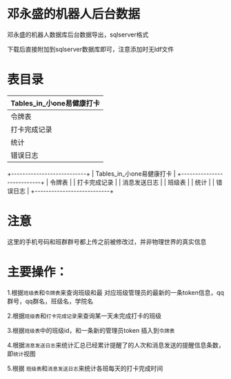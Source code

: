 # 邓永盛的机器人后台数据
邓永盛的机器人数据库后台数据导出，sqlserver格式  
  
下载后直接附加到sqlserver数据库即可，注意添加时无ldf文件  

# 表目录  

| Tables_in_小one易健康打卡        |
| --------   |
| 令牌表        |
| 打卡完成记录        |
| 统计                      |
| 错误日志                  |

+---------------------------+
| Tables_in_小one易健康打卡 |
+---------------------------+
| 令牌表                    |
| 打卡完成记录              |
| 消息发送日志              |
| 班级表                    |
| 统计                      |
| 错误日志                  |
+---------------------------+

# 注意
这里的手机号码和班群群号都上传之前被修改过，并非物理世界的真实信息  

# 主要操作：
1.根据`班级表`和`令牌表`来查询班级和最 对应班级管理员的最新的一条token信息，qq群号，qq群名，班级名，学院名  
  
2.根据`班级表`和`打卡完成记录`来查询某一天未完成打卡的班级  
  
3.根据`班级表`中的班级id，和一条新的管理员token 插入到`令牌表`  
  
4.根据`消息发送日志`来统计汇总已经累计提醒了的人次和消息发送的提醒信息条数，即`统计`视图  
  
5.根据 `班级表`和`消息发送日志`来统计各班每天的打卡完成时间
